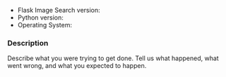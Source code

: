 * Flask Image Search version:
* Python version:
* Operating System:

### Description

Describe what you were trying to get done.
Tell us what happened, what went wrong, and what you expected to happen.

